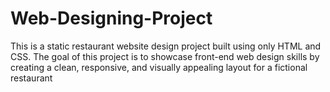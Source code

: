 # Web-Designing-Project
This is a static restaurant website design project built using only HTML and CSS. The goal of this project is to showcase front-end web design skills by creating a clean, responsive, and visually appealing layout for a fictional restaurant
